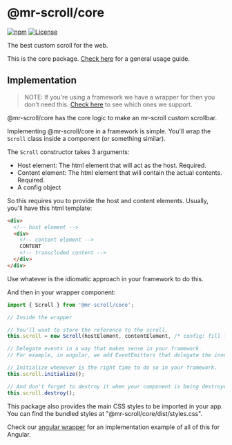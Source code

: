 # @mr-scroll/core

[![npm](https://img.shields.io/npm/v/@mr-scroll/core.svg)](https://www.npmjs.com/package/@mr-scroll/core)
[![License](https://img.shields.io/badge/license-MIT-blue.svg)](https://opensource.org/licenses/MIT)

The best custom scroll for the web.

This is the core package. [Check here](../../README.md) for a general usage guide.

## Implementation

> NOTE: If you're using a framework we have a wrapper for then you don't need this. [Check here](../../README.md#packages) to see which ones we support.

@mr-scroll/core has the core logic to make an mr-scroll custom scrollbar.

Implementing @mr-scroll/core in a framework is simple. You'll wrap the `Scroll` class inside a component (or something similar).

The `Scroll` constructor takes 3 arguments:

- Host element: The html element that will act as the host. Required.
- Content element: The html element that will contain the actual contents. Required.
- A config object

So this requires you to provide the host and content elements. Usually, you'll have this html template:

```html
<div>
  <!-- host element -->
  <div>
    <!-- content element -->
    CONTENT
    <!-- transcluded content -->
  </div>
</div>
```

Use whatever is the idiomatic approach in your framework to do this.

And then in your wrapper component:

```ts
import { Scroll } from '@mr-scroll/core';

// Inside the wrapper

// You'll want to store the reference to the scroll.
this.scroll = new Scroll(hostElement, contentElement, /* config: fill from your inputs */ { ... });

// Delegate events in a way that makes sense in your framework.
// For example, in angular, we add EventEmitters that delegate the inner events of Scroll.

// Initialize whenever is the right time to do so in your framework.
this.scroll.initialize();

// And don't forget to destroy it when your component is being destroyed.
this.scroll.destroy();
```

This package also provides the main CSS styles to be imported in your app. You can find the bundled styles at "@mr-scroll/core/dist/styles.css".

Check our [angular wrapper](../angular) for an implementation example of all of this for Angular.
